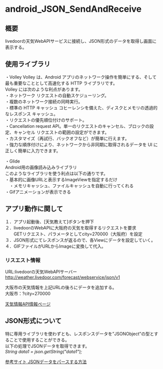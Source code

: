# android_JSON_SendAndReceive
## 概要
livedoorの天気WebAPIサービスに接続し、JSON形式のデータを取得し画面に表示する。

## 使用ライブラリ
・Volley
  Volley は、Android アプリのネットワーク操作を簡単にする、そして最も重要なこととして高速化する HTTP ライブラリです。  
  Volley には次のような利点があります。  
   ・ネットワーク リクエストの自動スケジューリング。  
   ・複数のネットワーク接続の同時実行。  
   ・標準の HTTP キャッシュ コヒーレンシを備えた、ディスクとメモリの透過的なレスポンス キャッシュ。  
   ・リクエストの優先順位付けのサポート。  
   ・Cancellation request API。単一のリクエストのキャンセル、ブロックの設定、キャンセル リクエストの範囲の設定ができます。  
   ・カスタマイズ（再試行、バックオフなど）が簡単に行えます。  
   ・強力な順序付けにより、ネットワークから非同期に取得されるデータを UI に正しく簡単に入力できます。  

・Glide  
  Android用の画像読み込みライブラリ  
  このようなライブラリを使う利点は以下の通りです。  
  ・基本的に画像URLと表示するImageViewを指定するだけ  
　・メモリキャッシュ、ファイルキャッシュを自動に行ってくれる  
  ・Gifアニメーションが表示できる

## アプリ動作に関して  
  １．アプリ起動後、[天気教えて]ボタンを押下  
  ２．livedoorのWebAPIに大阪府の天気を取得するリクエストを要求  
  　　GETリクエスト、パラメータとしてcity=270000（大阪府）を設定  
  ３．JSON形式にてレスポンスが返るので、各Viewにデータを設定していく。  
  ４．GIFファイルがURLからImageに変換して代入。  

### リスエスト情報  
URL:livedoorの天気WebAPIサーバー  
http://weather.livedoor.com/forecast/webservice/json/v1

大阪市の天気情報を上記URLの後ろにデータを追加する。  
大阪市：?city=270000

[天気情報API情報ページ](http://weather.livedoor.com/weather_hacks/webservice)

## JSON形式について
  特に専用ライブラリを使わずとも、レスポンスデータを”JSONObject”の型とすることで使用することができる。  
  以下の処理でJSONデータを取得できます。  
  *String data1 = json.getString("data1");*

  [参考サイト JSONデータをパースする方法](https://tkm0on.hatenablog.com/entry/2015/05/21/183608)
